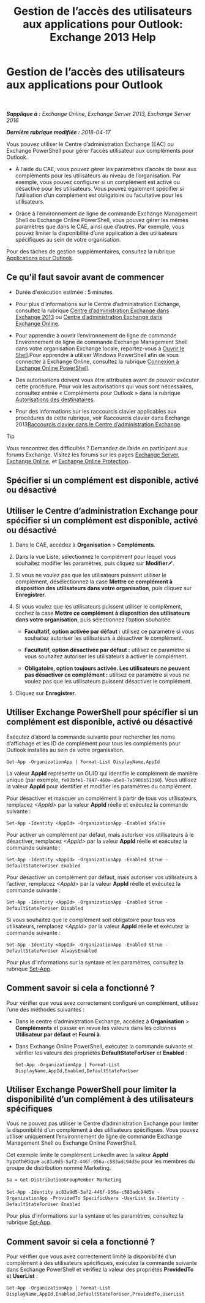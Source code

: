 ﻿---
title: 'Gestion de l’accès des utilisateurs aux applications pour Outlook: Exchange 2013 Help'
TOCTitle: Gestion de l’accès des utilisateurs aux applications pour Outlook
ms:assetid: e5833dec-a23a-439e-ac03-92671817bff8
ms:mtpsurl: https://technet.microsoft.com/fr-fr/library/JJ943757(v=EXCHG.150)
ms:contentKeyID: 52063015
ms.date: 04/27/2018
mtps_version: v=EXCHG.150
ms.translationtype: HT
---

# Gestion de l’accès des utilisateurs aux applications pour Outlook

 

_**Sapplique à :** Exchange Online, Exchange Server 2013, Exchange Server 2016_

_**Dernière rubrique modifiée :** 2018-04-17_

Vous pouvez utiliser le Centre d’administration Exchange (EAC) ou Exchange PowerShell pour gérer l’accès utilisateur aux compléments pour Outlook.

  - À l’aide du CAE, vous pouvez gérer les paramètres d’accès de base aux compléments pour les utilisateurs au niveau de l’organisation. Par exemple, vous pouvez configurer si un complément est activé ou désactivé pour les utilisateurs. Vous pouvez également spécifier si l’utilisation d’un complément est obligatoire ou facultative pour les utilisateurs.

  - Grâce à l’environnement de ligne de commande Exchange Management Shell ou Exchange Online PowerShell, vous pouvez gérer les mêmes paramètres que dans le CAE, ainsi que d’autres. Par exemple, vous pouvez limiter la disponibilité d’une application à des utilisateurs spécifiques au sein de votre organisation.

Pour des tâches de gestion supplémentaires, consultez la rubrique [Applications pour Outlook](add-ins-for-outlook-exchange-2013-help.md).

## Ce qu'il faut savoir avant de commencer

  - Durée d'exécution estimée : 5 minutes.

  - Pour plus d’informations sur le Centre d’administration Exchange, consultez la rubrique [Centre d’administration Exchange dans Exchange 2013](exchange-admin-center-in-exchange-2013-exchange-2013-help.md) ou [Centre d’administration Exchange dans Exchange Online](https://technet.microsoft.com/fr-fr/library/jj200743\(v=exchg.150\)).

  - Pour apprendre à ouvrir l’environnement de ligne de commande Environnement de ligne de commande Exchange Management Shell dans votre organisation Exchange locale, reportez-vous à [Ouvrir le Shell](https://technet.microsoft.com/fr-fr/library/dd638134\(v=exchg.150\)).Pour apprendre à utiliser Windows PowerShell afin de vous connecter à Exchange Online, consultez la rubrique [Connexion à Exchange Online PowerShell](https://go.microsoft.com/fwlink/p/?linkid=396554).

  - Des autorisations doivent vous être attribuées avant de pouvoir exécuter cette procédure. Pour voir les autorisations qui vous sont nécessaires, consultez entrée « Compléments pour Outlook » dans la rubrique [Autorisations des destinataires](recipients-permissions-exchange-2013-help.md).

  - Pour des informations sur les raccourcis clavier applicables aux procédures de cette rubrique, voir Raccourcis clavier dans Exchange 2013[Raccourcis clavier dans le Centre d’administration Exchange](keyboard-shortcuts-in-the-exchange-admin-center-exchange-online-protection-help.md).

> [!TIP]
> Vous rencontrez des difficultés ? Demandez de l’aide en participant aux forums Exchange. Visitez les forums sur les pages <a href="https://go.microsoft.com/fwlink/p/?linkid=60612">Exchange Server</a>, <a href="https://go.microsoft.com/fwlink/p/?linkid=267542">Exchange Online</a>, et <a href="https://go.microsoft.com/fwlink/p/?linkid=285351">Exchange Online Protection</a>..


## Spécifier si un complément est disponible, activé ou désactivé

## Utiliser le Centre d’administration Exchange pour spécifier si un complément est disponible, activé ou désactivé

1.  Dans le CAE, accédez à **Organisation** \> **Compléments**.

2.  Dans la vue Liste, sélectionnez le complément pour lequel vous souhaitez modifier les paramètres, puis cliquez sur **Modifier**![Icône Modifier](images/Bb124582.6f53ccb2-1f13-4c02-bea0-30690e6ea71d(EXCHG.150).gif "Icône Modifier").

3.  Si vous ne voulez pas que les utilisateurs puissent utiliser le complément, désélectionnez la case **Mettre ce complément à disposition des utilisateurs dans votre organisation**, puis cliquez sur **Enregistrer**.

4.  Si vous voulez que les utilisateurs puissent utiliser le complément, cochez la case **Mettre ce complément à disposition des utilisateurs dans votre organisation**, puis sélectionnez l’option souhaitée.
    
      - **Facultatif, option activée par défaut :**  utilisez ce paramètre si vous souhaitez autoriser les utilisateurs à désactiver le complément.
    
      - **Facultatif, option désactivée par défaut :**  utilisez ce paramètre si vous souhaitez autoriser les utilisateurs à activer le complément.
    
      - **Obligatoire, option toujours activée. Les utilisateurs ne peuvent pas désactiver ce complément :**  utilisez ce paramètre si vous ne voulez pas que les utilisateurs puissent désactiver le complément.

5.  Cliquez sur **Enregistrer**.

## Utiliser Exchange PowerShell pour spécifier si un complément est disponible, activé ou désactivé

Exécutez d’abord la commande suivante pour rechercher les noms d’affichage et les ID de complément pour tous les compléments pour Outlook installés au sein de votre organisation.

    Get-App -OrganizationApp | Format-List DisplayName,AppId

La valeur **AppId** représente un GUID qui identifie le complément de manière unique (par exemple, `fe93bfe1-7947-460a-a5e0-7a5906b51360`). Vous utilisez la valeur **AppId** pour identifier et modifier les paramètres du complément.

Pour désactiver et masquer un complément à partir de tous vos utilisateurs, remplacez *\<AppId\>* par la valeur **AppId** réelle et exécutez la commande suivante :

    Set-App -Identity <AppId> -OrganizationApp -Enabled $false

Pour activer un complément par défaut, mais autoriser vos utilisateurs à le désactiver, remplacez *\<AppId\>* par la valeur **AppId** réelle et exécutez la commande suivante :

    Set-App -Identity <AppId> -OrganizationApp -Enabled $true -DefaultStateForUser Enabled

Pour désactiver un complément par défaut, mais autoriser vos utilisateurs à l’activer, remplacez *\<AppId\>* par la valeur **AppId** réelle et exécutez la commande suivante :

    Set-App -Identity <AppId> -OrganizationApp -Enabled $true -DefaultStateForUser Disabled

Si vous souhaitez que le complément soit obligatoire pour tous vos utilisateurs, remplacez *\<AppId\>* par la valeur **AppId** réelle et exécutez la commande suivante :

    Set-App -Identity <AppId> -OrganizationApp -Enabled $true -DefaultStateForUser AlwaysEnabled

Pour plus d’informations sur la syntaxe et les paramètres, consultez la rubrique [Set-App](https://technet.microsoft.com/fr-fr/library/jj218630\(v=exchg.150\)).

## Comment savoir si cela a fonctionné ?

Pour vérifier que vous avez correctement configuré un complément, utilisez l’une des méthodes suivantes :

  - Dans le centre d’administration Exchange, accédez à **Organisation** \> **Compléments** et passer en revue les valeurs dans les colonnes **Utilisateur par défaut** et **Fourni à**.

  - Dans Exchange Online PowerShell, exécutez la commande suivante et vérifier les valeurs des propriétés **DefaultStateForUser** et **Enabled** :
    
        Get-App -OrganizationApp | Format-List DisplayName,AppId,Enabled,DefaultStateForUser

## Utiliser Exchange PowerShell pour limiter la disponibilité d’un complément à des utilisateurs spécifiques

Vous ne pouvez pas utiliser le Centre d’administration Exchange pour limiter la disponibilité d’un complément à des utilisateurs spécifiques. Vous pouvez utiliser uniquement l’environnement de ligne de commande Exchange Management Shell ou Exchange Online PowerShell.

Cet exemple limite le complément LinkedIn avec la valeur **AppId** hypothétique `ac83a9d5-5af2-446f-956a-c583adc94d5e` pour les membres du groupe de distribution nommé Marketing.

    $a = Get-DistributionGroupMember Marketing

    Set-App -Identity ac83a9d5-5af2-446f-956a-c583adc94d5e -OrganizationApp -ProvidedTo SpecificUsers -UserList $a.Identity -DefaultStateForUser Enabled

Pour plus d’informations sur la syntaxe et les paramètres, consultez la rubrique [Set-App](https://technet.microsoft.com/fr-fr/library/jj218630\(v=exchg.150\)).

## Comment savoir si cela a fonctionné ?

Pour vérifier que vous avez correctement limité la disponibilité d’un complément à des utilisateurs spécifiques, exécutez la commande suivante dans Exchange PowerShell et vérifiez la valeur des propriétés **ProvidedTo** et **UserList** :

    Get-App -OrganizationApp | Format-List DisplayName,AppId,Enabled,DefaultStateForUser,ProvidedTo,UserList

